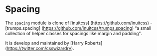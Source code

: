 # Spacing

The `spacing` module is clone of [inuitcss] (https://github.com/inuitcss) -
[trumps.spacing] (https://github.com/inuitcss/trumps.spacing) <q>a small
collection of helper classes for spacings like margin and padding</q>.

It is develop and maintained by [Harry Roberts] (https://twitter.com/csswizardry).
